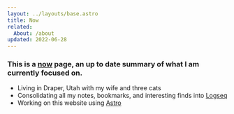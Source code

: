 ```yaml
---
layout: ../layouts/base.astro
title: Now
related:
  About: /about
updated: 2022-06-28
---
```


### This is a [now](//nownownow.com/about) page, an up to date summary of what I am currently focused on.

- Living in Draper, Utah with my wife and three cats
- Consolidating all my notes, bookmarks, and interesting finds into [Logseq](//logseq.com)
- Working on this website using [Astro](//astro.build)